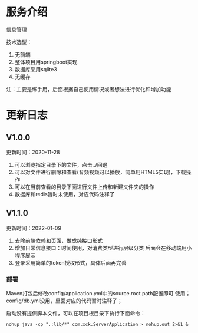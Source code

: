 # 服务介绍

信息管理

技术选型：
1. 无前端
2. 整体项目用springboot实现
3. 数据库采用sqlite3
4. 无缓存

注：主要是练手用，后面根据自己使用情况或者想法进行优化和增加功能

# 更新日志

## V1.0.0

更新时间：2020-11-28

1. 可以浏览指定目录下的文件，点击../回退
2. 可以对文件进行删除和查看(音频视频可以播放，简单用HTML5实现)，下载操作
3. 可以在当前查看的目录下面进行文件上传和新建文件夹的操作
4. 数据库和redis暂时未使用，对应代码注释了

## V1.1.0

更新时间：2022-01-09

1. 去除前端依赖和页面，做成纯接口形式
2. 增加日常信息接口：时间使用，对消费类型进行层级分类
后面会在移动端用小程序展示
3. 登录采用简单的token授权形式，具体后面再完善

### 部署

Maven打包后修改config/application.yml中的source.root.path配置即可
使用；config/db.yml没用，里面对应的代码暂时注释了；

启动没有提供脚本文件，可以在项目根目录下执行下面命令：
   
    nohup java -cp ".:lib/*" com.xck.ServerApplication > nohup.out 2>&1 &
    
